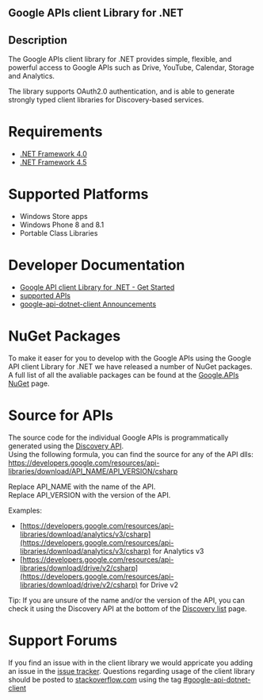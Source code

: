 ## Google APIs client Library for .NET  ##

## Description ##
The Google APIs client library for .NET provides simple, flexible, and powerful access to Google APIs such as Drive, YouTube, Calendar, Storage and Analytics.

The library supports OAuth2.0 authentication, and is able to generate strongly typed client libraries for Discovery-based services.

Requirements 
=================================
* [.NET Framework 4.0](http://www.microsoft.com/en-us/download/details.aspx?id=17851)
* [.NET Framework 4.5](http://www.microsoft.com/en-us/download/details.aspx?id=30653)

Supported Platforms
=================================

* Windows Store apps
* Windows Phone 8 and 8.1
* Portable Class Libraries

Developer Documentation
=================================

* [Google API client Library for .NET - Get Started](https://developers.google.com/api-client-library/dotnet/get_started)
* [supported APIs](https://developers.google.com/api-client-library/dotnet/apis/)
* [google-api-dotnet-client Announcements](http://google-api-dotnet-client.blogspot.dk/)

NuGet Packages
=================================

To make it easer for you to develop with the Google APIs using the Google API client Library for .NET we have released a number of NuGet packages. A full list of all the avaliable packages can be found at the [Google.APIs NuGet](https://www.nuget.org/packages?q=google.apis&sortOrder=relevance) page.

Source for APIs
=================================

The source code for the individual Google APIs is programmatically generated using the [Discovery API](https://developers.google.com/discovery/). <br/> Using the following formula, you can find the source for any of the API dlls:
<br/>
https://developers.google.com/resources/api-libraries/download/API_NAME/API_VERSION/csharp <br/>

Replace API_NAME with the name of the API. <br/>
Replace API_VERSION with the version of the API.

Examples:

* [https://developers.google.com/resources/api-libraries/download/analytics/v3/csharp](https://developers.google.com/resources/api-libraries/download/analytics/v3/csharp) for Analytics v3
* [https://developers.google.com/resources/api-libraries/download/drive/v2/csharp](https://developers.google.com/resources/api-libraries/download/drive/v2/csharp) for Drive v2

Tip: If you are unsure of the name and/or the version of the API, you can check it using the Discovery API at the bottom of the [Discovery list](https://developers.google.com/discovery/v1/reference/apis/list) page.

Support Forums
=================================
If you find an issue with in the client library we would appricate you adding an issue in the [issue tracker](https://github.com/google/google-api-dotnet-client/issues).
Questions regarding usage of the client library should be posted to [stackoverflow.com](http://stackoverflow.com/)  using the tag [#google-api-dotnet-client](http://stackoverflow.com/questions/tagged/google-api-dotnet-client)
